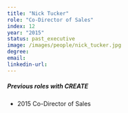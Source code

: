 ```yaml
---
title: "Nick Tucker"
role: "Co-Director of Sales"
index: 12
year: "2015"
status: past_executive
image: /images/people/nick_tucker.jpg
degree:
email:
linkedin-url:
---
```

##### Previous roles with CREATE

- 2015 Co-Director of Sales

